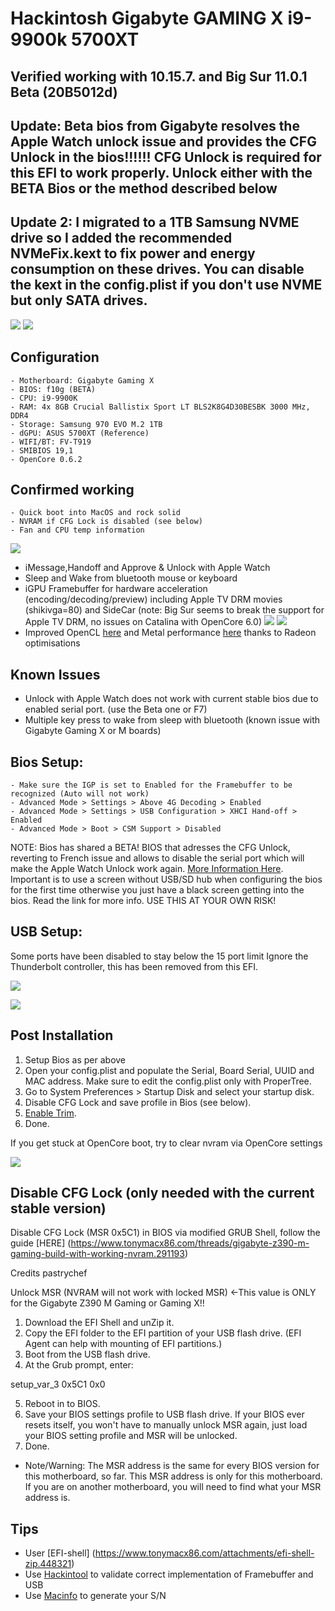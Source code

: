 # Hackintosh Gigabyte GAMING X i9-9900k 5700XT

## Verified working with 10.15.7. and Big Sur 11.0.1 Beta (20B5012d)
## Update: Beta bios from Gigabyte resolves the Apple Watch unlock issue and provides the CFG Unlock in the bios!!!!!! CFG Unlock is required for this EFI to work properly. Unlock either with the BETA Bios or the method described below
## Update 2: I migrated to a 1TB Samsung NVME drive so I added the recommended NVMeFix.kext to fix power and energy consumption on these drives. You can disable the kext in the config.plist if you don't use NVME but only SATA drives.    

![](https://github.com/extric99/Hackintosh-Gigabyte-Z390-GAMING-X-i7-9900k-5700XT/blob/master/screenshot/Screenshot_Info.png)
![](https://github.com/extric99/Hackintosh-Gigabyte-Z390-GAMING-X-i7-9900k-5700XT/blob/master/screenshot/Screenshot_BigSur.png)

## Configuration
```
- Motherboard: Gigabyte Gaming X
- BIOS: f10g (BETA)
- CPU: i9-9900K  
- RAM: 4x 8GB Crucial Ballistix Sport LT BLS2K8G4D30BESBK 3000 MHz, DDR4
- Storage: Samsung 970 EVO M.2 1TB  
- dGPU: ASUS 5700XT (Reference)  
- WIFI/BT: FV-T919  
- SMIBIOS 19,1
- OpenCore 0.6.2
```
## Confirmed working
```
- Quick boot into MacOS and rock solid
- NVRAM if CFG Lock is disabled (see below)
- Fan and CPU temp information
```
![](https://github.com/extric99/Hackintosh-Gigabyte-Z390-GAMING-X-i7-9900k-5700XT/blob/master/screenshot/Screenshot_temp.png)

- iMessage,Handoff and Approve & Unlock with Apple Watch
- Sleep and Wake from bluetooth mouse or keyboard
- iGPU Framebuffer for hardware acceleration (encoding/decoding/preview) including Apple TV DRM movies (shikivga=80) and SideCar
(note: Big Sur seems to break the support for Apple TV DRM, no issues on Catalina with OpenCore 6.0)
![](https://github.com/extric99/Hackintosh-Gigabyte-Z390-GAMING-X-i7-9900k-5700XT/blob/master/screenshot/Screenshot_Hackintool_1.png)
![](https://github.com/extric99/Hackintosh-Gigabyte-Z390-GAMING-X-i7-9900k-5700XT/blob/master/screenshot/Screenshot%20Framebuffer.png)
- Improved OpenCL [here](https://browser.geekbench.com/v5/compute/1264374) and Metal performance [here](https://browser.geekbench.com/v5/compute/1264376) thanks to Radeon optimisations

## Known Issues
- Unlock with Apple Watch does not work with current stable bios due to enabled serial port. (use the Beta one or F7)
- Multiple key press to wake from sleep with bluetooth (known issue with Gigabyte Gaming X or M boards)


## Bios Setup:
```
- Make sure the IGP is set to Enabled for the Framebuffer to be recognized (Auto will not work)
- Advanced Mode > Settings > Above 4G Decoding > Enabled
- Advanced Mode > Settings > USB Configuration > XHCI Hand-off > Enabled
- Advanced Mode > Boot > CSM Support > Disabled
```
NOTE: Bios has shared a BETA! BIOS that adresses the CFG Unlock, reverting to French issue and allows to disable the serial port which will make the Apple Watch Unlock work again. [More Information Here](https://www.tonymacx86.com/threads/ssdt-or-clover-patch-to-disable-super-i-o-serial-port-on-gigabyte-z390-m-gaming.287471/page-8). Important is to use a screen without USB/SD hub when configuring the bios for the first time otherwise you just have a black screen getting into the bios. Read the link for more info.
USE THIS AT YOUR OWN RISK!

## USB Setup:

Some ports have been disabled to stay below the 15 port limit
Ignore the Thunderbolt controller, this has been removed from this EFI.

![](https://github.com/extric99/Hackintosh-Gigabyte-Z390-GAMING-X-i7-9900k-5700XT/blob/master/screenshot/Screenshot_USB_Layout.png)

![](https://github.com/extric99/Hackintosh-Gigabyte-Z390-GAMING-X-i7-9900k-5700XT/blob/master/screenshot/Screenshot_USB.png)

## Post Installation

1. Setup Bios as per above
2. Open your config.plist and populate the Serial, Board Serial, UUID and MAC address. Make sure to edit the config.plist only with ProperTree.
3. Go to System Preferences > Startup Disk and select your startup disk.
4. Disable CFG Lock and save profile in Bios (see below).
5. [Enable Trim](https://www.howtogeek.com/222077/how-to-enable-trim-for-third-party-ssds-on-mac-os-x/).
6. Done.

If you get stuck at OpenCore boot, try to clear nvram via OpenCore settings  

![](https://github.com/extric99/Hackintosh-Gigabyte-Z390-GAMING-X-i7-9900k-5700XT/blob/master/screenshot/Screenshot_MAC.png)

## Disable CFG Lock (only needed with the current stable version)

Disable CFG Lock (MSR 0x5C1) in BIOS via modified GRUB Shell, follow the guide [HERE] (https://www.tonymacx86.com/threads/gigabyte-z390-m-gaming-build-with-working-nvram.291193)

Credits pastrychef

Unlock MSR (NVRAM will not work with locked MSR) <-This value is ONLY for the Gigabyte Z390 M Gaming or Gaming X!!
1. Download the EFI Shell and unZip it.
2. Copy the EFI folder to the EFI partition of your USB flash drive. (EFI Agent can help with mounting of EFI partitions.)
3. Boot from the USB flash drive.
4. At the Grub prompt, enter:

setup_var_3 0x5C1 0x0

5. Reboot in to BIOS.
6. Save your BIOS settings profile to USB flash drive. If your BIOS ever resets itself, you won't have to manually unlock MSR again, just load your BIOS setting profile and MSR will be unlocked.
7. Done.
* Note/Warning: The MSR address is the same for every BIOS version for this motherboard, so far. This MSR address is only for this motherboard. If you are on another motherboard, you will need to find what your MSR address is.

## Tips
- User [EFI-shell] (https://www.tonymacx86.com/attachments/efi-shell-zip.448321)
- Use [Hackintool](http://headsoft.com.au/download/mac/Hackintool.zip) to validate correct implementation of Framebuffer and USB
- Use [Macinfo](https://github.com/acidanthera/MacInfoPkg) to generate your S/N
